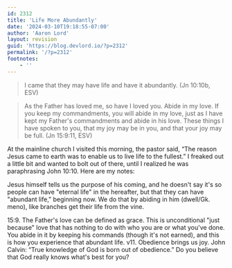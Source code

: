 ```yaml
---
id: 2312
title: 'Life More Abundantly'
date: '2024-03-10T19:18:55-07:00'
author: 'Aaron Lord'
layout: revision
guid: 'https://blog.devlord.io/?p=2312'
permalink: '/?p=2312'
footnotes:
    - ''
---
```


<blockquote>I came that they may have life and have it abundantly. (Jn 10:10b, ESV)</blockquote>
<blockquote>As the Father has loved me, so have I loved you. Abide in my love. If you keep my commandments, you will abide in my love, just as I have kept my Father's commandments and abide in his love. These things I have spoken to you, that my joy may be in you, and that your joy may be full. (Jn 15:9:11, ESV)</blockquote>
At the mainline church I visited this morning, the pastor said, “The reason Jesus came to earth was to enable us to live life to the fullest.” I freaked out a little bit and wanted to bolt out of there, until I realized he was paraphrasing John 10:10. Here are my notes:

Jesus himself tells us the purpose of his coming, and he doesn't say it's so people can have "eternal life" in the hereafter, but that they can have "abundant life," beginning now. We do that by abiding in him (dwell/Gk. meno), like branches get their life from the vine.

15:9. The Father's love can be defined as grace. This is unconditional "just because" love that has nothing to do with who you are or what you've done. You abide in it by keeping his commands (though it's not earned), and this is how you experience that abundant life. v11. Obedience brings us joy. John Calvin: “True knowledge of God is born out of obedience.” Do you believe that God really knows what's best for you?
<div class="blogger-post-footer"></div>
